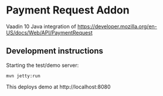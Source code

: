 # Payment Request Addon

Vaadin 10 Java integration of https://developer.mozilla.org/en-US/docs/Web/API/PaymentRequest

## Development instructions

Starting the test/demo server:
```
mvn jetty:run
```

This deploys demo at http://localhost:8080


